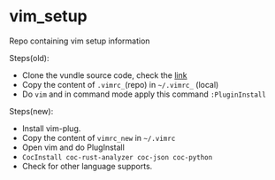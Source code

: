 # vim_setup
Repo containing vim setup information

Steps(old):

* Clone the vundle source code, check the [link](https://github.com/VundleVim/Vundle.vim#quick-start)
* Copy the content of `.vimrc_`(repo) in `~/.vimrc_` (local)
* Do `vim` and in command mode apply this command `:PluginInstall`

Steps(new):

* Install vim-plug.
* Copy the content of `vimrc_new` in `~/.vimrc` 
* Open vim and do PlugInstall
* `CocInstall coc-rust-analyzer coc-json coc-python`
* Check for other language supports.

